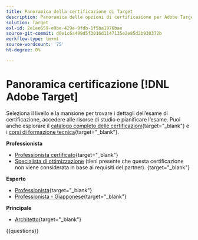```yaml
---
title: Panoramica della certificazione di Target
description: Panoramica delle opzioni di certificazione per Adobe Target
solution: Target
exl-id: 2e1ee659-e9be-429e-9fdb-1f5ba1976bae
source-git-commit: d0e1c6a499d5f3016d1147135e2e85d2b930372b
workflow-type: tm+mt
source-wordcount: '75'
ht-degree: 0%

---
```


# Panoramica certificazione [!DNL Adobe Target]

Seleziona il livello e la mansione per trovare i dettagli dell’esame di certificazione, accedere alle risorse di studio e pianificare l’esame. Puoi anche esplorare il [catalogo completo delle certificazioni](https://certification.adobe.com/certifications){target="_blank"} e i [corsi di formazione tecnica](https://certification.adobe.com/courses/?/courses){target="_blank"}.

**Professionista**

* [Professionista certificato](https://certification.adobe.com/certification/target-business-practitioner-professional){target="_blank"} <!--AD0-E408-->
* [Specialista di ottimizzazione](https://certification.adobe.com/certification/optimization-specialist-professional) (tieni presente che questa certificazione non viene considerata in base ai requisiti del partner).
  {target="_blank"} <!--AD0-E410-->

**Esperto**

* [Professionista](https://certification.adobe.com/certification/target-business-practitioner-expert){target="_blank"} <!--AD0-E406-->
* [Professionista - Giapponese](https://certification.adobe.com/certification/target-business-practitioner-expert){target="_blank"} <!--AD0-E406-J-->

**Principale**

* [Architetto](https://certification.adobe.com/certification/target-architect-master){target="_blank"} <!--AD0-E409-->

{{questions}}

